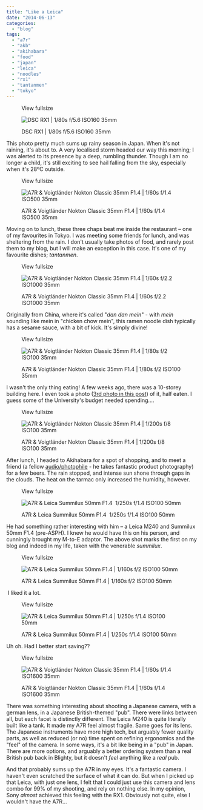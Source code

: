 ```yaml
---
title: "Like a Leica"
date: "2014-06-13"
categories: 
  - "blog"
tags: 
  - "a7r"
  - "akb"
  - "akihabara"
  - "food"
  - "japan"
  - "leica"
  - "noodles"
  - "rx1"
  - "tantanmen"
  - "tokyo"
---
```


<figure>

View fullsize

![DSC RX1 | 1/80s f/5.6 ISO160 35mm](/assets/images/5bd56-image-asset.jpeg)

<figcaption>



DSC RX1 | 1/80s f/5.6 ISO160 35mm





</figcaption>



</figure>

This photo pretty much sums up rainy season in Japan. When it's not raining, it's about to. A very localised storm headed our way this morning; I was alerted to its presence by a deep, rumbling thunder. Though I am no longer a child, it's still exciting to see hail falling from the sky, especially when it's 28ºC outside.

<figure>

View fullsize

![A7R &amp; Voigtländer Nokton Classic 35mm F1.4 | 1/60s f/1.4 ISO500 35mm](/assets/images/92566-image-asset.jpeg)

<figcaption>



A7R & Voigtländer Nokton Classic 35mm F1.4 | 1/60s f/1.4 ISO500 35mm





</figcaption>



</figure>

Moving on to lunch, these three chaps beat me inside the restaurant – one of my favourites in Tokyo. I was meeting some friends for lunch, and was sheltering from the rain. I don't usually take photos of food, and rarely post them to my blog, but I will make an exception in this case. It's one of my favourite dishes; _tantanmen_.

<figure>

View fullsize

![A7R &amp; Voigtländer Nokton Classic 35mm F1.4 |&nbsp;1/60s f/2.2 ISO1000 35mm](/assets/images/9820f-image-asset.jpeg)

<figcaption>



A7R & Voigtländer Nokton Classic 35mm F1.4 | 1/60s f/2.2 ISO1000 35mm





</figcaption>



</figure>

Originally from China, where it's called "_dan dan mein_" - with _mein_ sounding like mein in "chicken chow mein", this ramen noodle dish typically has a sesame sauce, with a bit of kick. It's simply divine!

<figure>

View fullsize

![A7R &amp; Voigtländer Nokton Classic 35mm F1.4 |&nbsp;1/80s f/2 ISO100 35mm](/assets/images/47977-image-asset.jpeg)

<figcaption>



A7R & Voigtländer Nokton Classic 35mm F1.4 | 1/80s f/2 ISO100 35mm





</figcaption>



</figure>

I wasn't the only thing eating! A few weeks ago, there was a 10-storey building here. I even took a photo ([3rd photo in this post](http://www.martinirwinphotography.com/myblog/2014/4/6/frozen-in-time)) of it, half eaten. I guess some of the University's budget needed spending....

<figure>

View fullsize

![A7R &amp; Voigtländer Nokton Classic 35mm F1.4 |&nbsp;1/200s f/8 ISO100 35mm](/assets/images/ad08f-image-asset.jpeg)

<figcaption>



A7R & Voigtländer Nokton Classic 35mm F1.4 | 1/200s f/8 ISO100 35mm





</figcaption>



</figure>

After lunch, I headed to Akihabara for a spot of shopping, and to meet a friend (a fellow [audio/photophile](http://ohm-image.net) - he takes fantastic product photography) for a few beers. The rain stopped, and intense sun shone through gaps in the clouds. The heat on the tarmac only increased the humidity, however.

<figure>

View fullsize

![A7R &amp; Leica Summilux 50mm F1.4 &nbsp;1/250s f/1.4 ISO100 50mm](/assets/images/1332b-image-asset.jpeg)

<figcaption>



A7R & Leica Summilux 50mm F1.4  1/250s f/1.4 ISO100 50mm





</figcaption>



</figure>

He had something rather interesting with him – a Leica M240 and Summilux 50mm F1.4 (pre-ASPH). I knew he would have this on his person, and cunningly brought my M-to-E adaptor. The above shot marks the first on my blog and indeed in my life, taken with the venerable _summilux_.

<figure>

View fullsize

![A7R &amp; Leica Summilux 50mm F1.4&nbsp;| 1/160s f/2 ISO100 50mm](/assets/images/948b9-image-asset.jpeg)

<figcaption>



A7R & Leica Summilux 50mm F1.4 | 1/160s f/2 ISO100 50mm





</figcaption>



</figure>

 I liked it a lot.

<figure>

View fullsize

![A7R &amp; Leica Summilux 50mm F1.4&nbsp;|&nbsp;1/250s f/1.4 ISO100 50mm](/assets/images/c5c47-image-asset.jpeg)

<figcaption>



A7R & Leica Summilux 50mm F1.4 | 1/250s f/1.4 ISO100 50mm





</figcaption>



</figure>

Uh oh. Had I better start saving??

<figure>

View fullsize

![A7R &amp; Voigtländer Nokton Classic 35mm F1.4&nbsp;|&nbsp;1/60s f/1.4 ISO1600 35mm](/assets/images/e8dea-image-asset.jpeg)

<figcaption>



A7R & Voigtländer Nokton Classic 35mm F1.4 | 1/60s f/1.4 ISO1600 35mm





</figcaption>



</figure>

There was something interesting about shooting a Japanese camera, with a german lens, in a Japanese British-themed "pub". There were links between all, but each facet is distinctly different. The Leica M240 is quite literally built like a tank. It made my A7R feel almost fragile. Same goes for its lens. The Japanese instruments have more high tech, but arguably fewer quality parts, as well as reduced (or no) time spent on refining ergonomics and the "feel" of the camera. In some ways, it's a bit like being in a "pub" in Japan. There are more options, and arguably a better ordering system than a real British pub back in Blighty, but it doesn't _feel_ anything like a _real_ pub.

And that probably sums up the A7R in my eyes. It's a fantastic camera. I haven't even scratched the surface of what it can do. But when I picked up that Leica, with just one lens, I felt that I could just use this camera and lens combo for 99% of my shooting, and rely on nothing else. In my opinion, Sony _almost_ achieved this feeling with the RX1. Obviously not quite, else I wouldn't have the A7R...
